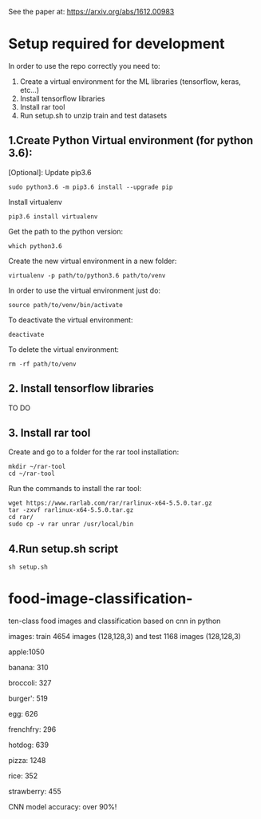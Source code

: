 See the paper at: https://arxiv.org/abs/1612.00983

# Setup required for development
In order to use the repo correctly you need to:
1. Create a virtual environment for the ML libraries (tensorflow, keras, etc...)
2. Install tensorflow libraries 
3. Install rar tool
4. Run setup.sh to unzip train and test datasets

## 1.Create Python Virtual environment (for python 3.6):
[Optional]: Update pip3.6
```
sudo python3.6 -m pip3.6 install --upgrade pip
```
Install virtualenv
```
pip3.6 install virtualenv
```
Get the path to the python version:
```
which python3.6
```
Create the new virtual environment in a new folder:
```
virtualenv -p path/to/python3.6 path/to/venv
```
In order to use the virtual environment just do:
```
source path/to/venv/bin/activate
```
To deactivate the virtual environment:
```
deactivate
```
To delete the virtual environment:
```
rm -rf path/to/venv
```


## 2. Install tensorflow libraries
TO DO

## 3. Install rar tool
Create and go to a folder for the rar tool installation:
```
mkdir ~/rar-tool
cd ~/rar-tool
```
Run the commands to install the rar tool:
```
wget https://www.rarlab.com/rar/rarlinux-x64-5.5.0.tar.gz
tar -zxvf rarlinux-x64-5.5.0.tar.gz
cd rar/
sudo cp -v rar unrar /usr/local/bin
```
## 4.Run setup.sh script
```
sh setup.sh
```


# food-image-classification-
ten-class food images and classification based on cnn in python



images: train 4654 images (128,128,3) and test 1168 images (128,128,3)

apple:1050 

banana: 310

broccoli: 327

burger': 519

egg: 626

frenchfry: 296

hotdog: 639

pizza: 1248

rice: 352

strawberry: 455






CNN model accuracy: over 90%!
